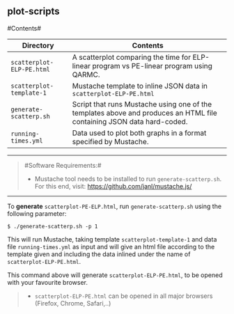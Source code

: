
## **plot-scripts** ##


#Contents#

Directory | Contents															|
---------------|--------------------------------------------------------------------|
`scatterplot-ELP-PE.html`			   | A scatterplot comparing the time for ELP-linear program vs PE-linear program using QARMC.	 															|
`scatterplot-template-1`		   | Mustache template to inline JSON data in `scatterplot-ELP-PE.html`
`generate-scatterp.sh`		   | Script that runs Mustache using one of the templates above and produces an HTML file containing JSON data hard-coded. 
`running-times.yml`		   | Data used to plot both graphs in a format specified by Mustache. 

----------


> #Software Requirements:#
> - Mustache tool needs to be installed to run `generate-scatterp.sh`. For this end, visit: https://github.com/janl/mustache.js/

----------

To **generate** `scatterplot-PE-ELP.html`, run `generate-scatterp.sh` using the following parameter:

`$ ./generate-scatterp.sh -p 1`

This will run Mustache, taking template `scatterplot-template-1` and data file `running-times.yml` as input and will give an html file according to the template given and including the data inlined under the name of `scatterplot-ELP-PE.html`.

This command above will generate `scatterplot-ELP-PE.html`, to be opened with your favourite browser.

> - `scatterplot-ELP-PE.html` can be opened in all major browsers (Firefox, Chrome, Safari,..)
